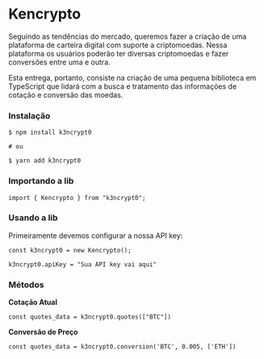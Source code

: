 # Kencrypto

Seguindo as tendências do mercado, queremos fazer a criação de uma plataforma de carteira digital com suporte a criptomoedas. Nessa plataforma os usuários poderão ter diversas criptomoedas e fazer conversões entre uma e outra.

Esta entrega, portanto, consiste na criação de uma pequena biblioteca em TypeScript que lidará com a busca e tratamento das informações de cotação e conversão das moedas.

### Instalação

```
$ npm install k3ncrypt0

# ou

$ yarn add k3ncrypt0
```

### Importando a lib

```
import { Kencrypto } from "k3ncrypt0";

```

### Usando a lib

Primeiramente devemos configurar a nossa API key:

```
const k3ncrypt0 = new Kencrypto();

k3ncrypt0.apiKey = "Sua API key vai aqui"
```

### Métodos

**Cotação Atual**

```
const quotes_data = k3ncrypt0.quotes(["BTC"])
```

**Conversão de Preço**

```
const quotes_data = k3ncrypt0.conversion('BTC', 0.005, ['ETH'])
```
